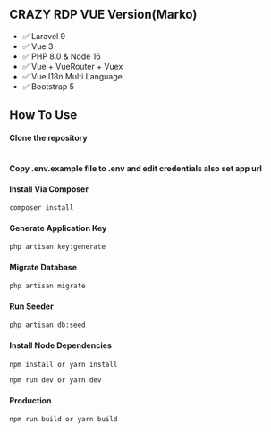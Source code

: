 ## CRAZY RDP VUE Version(Marko)

- ✅ Laravel 9
- ✅ Vue 3
- ✅ PHP 8.0 & Node 16
- ✅ Vue + VueRouter + Vuex
- ✅ Vue I18n Multi Language
- ✅ Bootstrap 5

## How To Use
#### Clone the repository

```bash

```

#### Copy .env.example file to .env and edit credentials also set app url

#### Install Via Composer

```bash
composer install
```

#### Generate Application Key

```bash
php artisan key:generate
```

#### Migrate Database

```bash
php artisan migrate
```

#### Run Seeder

```bash
php artisan db:seed
```

#### Install Node Dependencies

```bash
npm install or yarn install

npm run dev or yarn dev
```
#### Production

```bash
npm run build or yarn build
```


